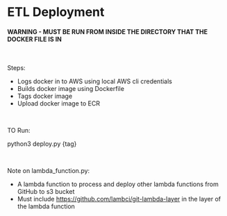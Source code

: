 # ETL Deployment

#### WARNING - MUST BE RUN FROM INSIDE THE DIRECTORY THAT THE DOCKER FILE IS IN

&nbsp;

Steps:
- Logs docker in to AWS using local AWS cli credentials
- Builds docker image using Dockerfile
- Tags docker image
- Upload docker image to ECR

&nbsp;

TO Run:

python3 deploy.py {tag} 

&nbsp;

Note on lambda_function.py:
- A lambda function to process and deploy other lambda functions from GitHub to s3 bucket
- Must include https://github.com/lambci/git-lambda-layer in the layer of the lambda function
